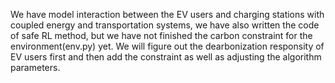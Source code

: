 We have model interaction between the EV users and charging stations with coupled energy and transportation systems, we have also written the code of safe RL method, but we have not finished the carbon constraint for the environment(env.py) yet. We will figure out the dearbonization responsity of EV users first and then add the constraint as well as adjusting the algorithm parameters.

